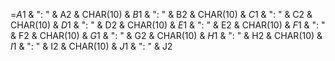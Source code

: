 =$A$1 & ": " & A2 & CHAR(10) & 
$B$1 & ": " & B2 & CHAR(10) & 
$C$1 & ": " & C2 & CHAR(10) & 
$D$1 & ": " & D2 & CHAR(10) & 
$E$1 & ": " & E2 & CHAR(10) & 
$F$1 & ": " & F2 & CHAR(10) & 
$G$1 & ": " & G2 & CHAR(10) & 
$H$1 & ": " & H2 & CHAR(10) & 
$I$1 & ": " & I2 & CHAR(10) & 
$J$1 & ": " & J2